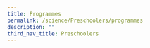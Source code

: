 ```yaml
---
title: Programmes
permalink: /science/Preschoolers/programmes
description: ""
third_nav_title: Preschoolers
---
```

